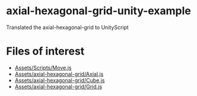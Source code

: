 # axial-hexagonal-grid-unity-example

Translated the axial-hexagonal-grid to UnityScript

# Files of interest

- [Assets/Scripts/Move.js](https://github.com/RobertBrewitz/axial-hexagonal-grid-unity-example/blob/master/Assets/Scripts/Move.js)
- [Assets/axial-hexagonal-grid/Axial.js](https://github.com/RobertBrewitz/axial-hexagonal-grid-unity-example/blob/master/Assets/axial-hexagonal-grid/Axial.js)
- [Assets/axial-hexagonal-grid/Cube.js](https://github.com/RobertBrewitz/axial-hexagonal-grid-unity-example/blob/master/Assets/axial-hexagonal-grid/Cube.js)
- [Assets/axial-hexagonal-grid/Grid.js](https://github.com/RobertBrewitz/axial-hexagonal-grid-unity-example/blob/master/Assets/axial-hexagonal-grid/Grid.js)

